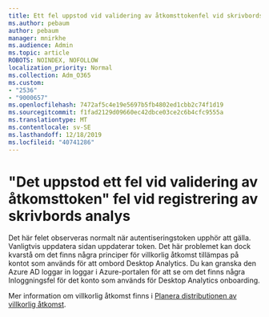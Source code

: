 ```yaml
---
title: Ett fel uppstod vid validering av åtkomsttokenfel vid skrivbords analys vid ombordstigning
ms.author: pebaum
author: pebaum
manager: mnirkhe
ms.audience: Admin
ms.topic: article
ROBOTS: NOINDEX, NOFOLLOW
localization_priority: Normal
ms.collection: Adm_O365
ms.custom:
- "2536"
- "9000657"
ms.openlocfilehash: 7472af5c4e19e5697b5fb4802ed1cbb2c74f1d19
ms.sourcegitcommit: f1fad2129d09660ec42dbce03ce2c6b4cfc9555a
ms.translationtype: MT
ms.contentlocale: sv-SE
ms.lasthandoff: 12/18/2019
ms.locfileid: "40741286"
---
```

# <a name="there-was-an-error-validating-access-token-error-during-desktop-analytics-onboarding"></a>"Det uppstod ett fel vid validering av åtkomsttoken" fel vid registrering av skrivbords analys

Det här felet observeras normalt när autentiseringstoken upphör att gälla. Vanligtvis uppdatera sidan uppdaterar token. Det här problemet kan dock kvarstå om det finns några principer för villkorlig åtkomst tillämpas på kontot som används för att ombord Desktop Analytics. Du kan granska den Azure AD loggar in loggar i Azure-portalen för att se om det finns några Inloggningsfel för det konto som används för Desktop Analytics onboarding.

Mer information om villkorlig åtkomst finns i [Planera distributionen av villkorlig åtkomst](https://docs.microsoft.com/azure/active-directory/conditional-access/plan-conditional-access).